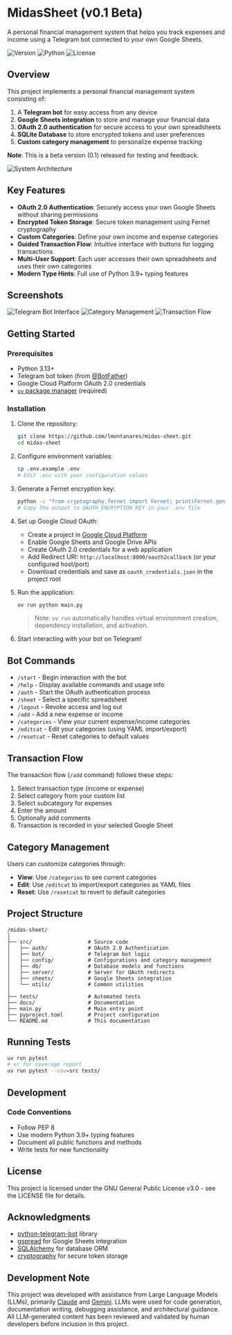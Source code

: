 # MidasSheet (v0.1 Beta)

A personal financial management system that helps you track expenses and income using a Telegram bot connected to your own Google Sheets.

![Version](https://img.shields.io/badge/version-0.1--beta-blue)
![Python](https://img.shields.io/badge/Python-3.13%2B-green)
![License](https://img.shields.io/badge/license-GPL--3.0-yellow)

## Overview

This project implements a personal financial management system consisting of:

1. A **Telegram bot** for easy access from any device
2. **Google Sheets integration** to store and manage your financial data
3. **OAuth 2.0 authentication** for secure access to your own spreadsheets
4. **SQLite Database** to store encrypted tokens and user preferences
5. **Custom category management** to personalize expense tracking

**Note**: This is a beta version (0.1) released for testing and feedback.

![System Architecture](https://via.placeholder.com/800x400?text=System+Architecture+Diagram)

## Key Features

- **OAuth 2.0 Authentication**: Securely access your own Google Sheets without sharing permissions
- **Encrypted Token Storage**: Secure token management using Fernet cryptography
- **Custom Categories**: Define your own income and expense categories
- **Guided Transaction Flow**: Intuitive interface with buttons for logging transactions
- **Multi-User Support**: Each user accesses their own spreadsheets and uses their own categories
- **Modern Type Hints**: Full use of Python 3.9+ typing features

## Screenshots

![Telegram Bot Interface](https://via.placeholder.com/300x600?text=Telegram+Bot+Interface)
![Category Management](https://via.placeholder.com/300x600?text=Category+Management)
![Transaction Flow](https://via.placeholder.com/300x600?text=Transaction+Flow)

## Getting Started

### Prerequisites

- Python 3.13+
- Telegram bot token (from [@BotFather](https://t.me/botfather))
- Google Cloud Platform OAuth 2.0 credentials
- [`uv` package manager](https://docs.astral.sh/uv/) (required)

### Installation

1. Clone the repository:
   ```bash
   git clone https://github.com/lmontanares/midas-sheet.git
   cd midas-sheet
   ```

2. Configure environment variables:
   ```bash
   cp .env.example .env
   # Edit .env with your configuration values
   ```

3. Generate a Fernet encryption key:
   ```bash
   python -c "from cryptography.fernet import Fernet; print(Fernet.generate_key().decode())"
   # Copy the output to OAUTH_ENCRYPTION_KEY in your .env file
   ```

4. Set up Google Cloud OAuth:
   - Create a project in [Google Cloud Platform](https://console.cloud.google.com/)
   - Enable Google Sheets and Google Drive APIs
   - Create OAuth 2.0 credentials for a web application
   - Add Redirect URI: `http://localhost:8000/oauth2callback` (or your configured host/port)
   - Download credentials and save as `oauth_credentials.json` in the project root

5. Run the application:
   ```bash
   uv run python main.py
   ```

   > Note: `uv run` automatically handles virtual environment creation, dependency installation, and activation.

6. Start interacting with your bot on Telegram!

## Bot Commands

- `/start` - Begin interaction with the bot
- `/help` - Display available commands and usage info
- `/auth` - Start the OAuth authentication process
- `/sheet` - Select a specific spreadsheet
- `/logout` - Revoke access and log out
- `/add` - Add a new expense or income
- `/categories` - View your current expense/income categories
- `/editcat` - Edit your categories (using YAML import/export)
- `/resetcat` - Reset categories to default values

## Transaction Flow

The transaction flow (`/add` command) follows these steps:

1. Select transaction type (income or expense)
2. Select category from your custom list
3. Select subcategory for expenses
4. Enter the amount
5. Optionally add comments
6. Transaction is recorded in your selected Google Sheet

## Category Management

Users can customize categories through:

- **View**: Use `/categories` to see current categories
- **Edit**: Use `/editcat` to import/export categories as YAML files
- **Reset**: Use `/resetcat` to revert to default categories

## Project Structure

```
/midas-sheet/
│
├── src/                  # Source code
│   ├── auth/             # OAuth 2.0 Authentication
│   ├── bot/              # Telegram bot logic
│   ├── config/           # Configurations and category management
│   ├── db/               # Database models and functions
│   ├── server/           # Server for OAuth redirects
│   ├── sheets/           # Google Sheets integration
│   └── utils/            # Common utilities
│
├── tests/                # Automated tests
├── docs/                 # Documentation
├── main.py               # Main entry point
├── pyproject.toml        # Project configuration
└── README.md             # This documentation
```

## Running Tests

```bash
uv run pytest
# or for coverage report
uv run pytest --cov=src tests/
```

## Development

### Code Conventions

- Follow PEP 8
- Use modern Python 3.9+ typing features
- Document all public functions and methods
- Write tests for new functionality

## License

This project is licensed under the GNU General Public License v3.0 - see the LICENSE file for details.

## Acknowledgments

- [python-telegram-bot](https://github.com/python-telegram-bot/python-telegram-bot) library
- [gspread](https://github.com/burnash/gspread) for Google Sheets integration
- [SQLAlchemy](https://www.sqlalchemy.org/) for database ORM
- [cryptography](https://github.com/pyca/cryptography) for secure token storage

## Development Note

This project was developed with assistance from Large Language Models (LLMs), primarily [Claude](https://www.anthropic.com/claude) and [Gemini](https://gemini.google.com). LLMs were used for code generation, documentation writing, debugging assistance, and architectural guidance. All LLM-generated content has been reviewed and validated by human developers before inclusion in this project.